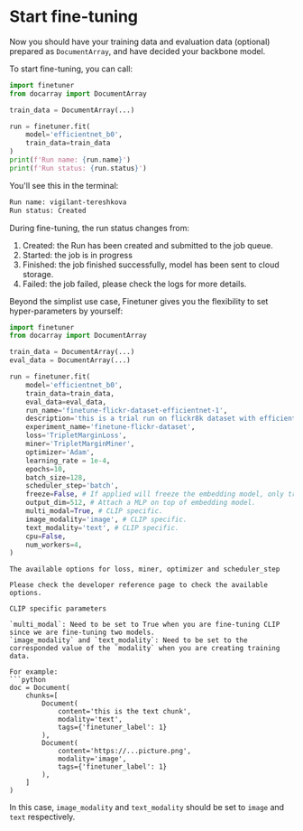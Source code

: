 # Start fine-tuning

Now you should have your training data and evaluation data (optional) prepared as `DocumentArray`,
and have decided your backbone model.

To start fine-tuning, you can call:

```python
import finetuner
from docarray import DocumentArray

train_data = DocumentArray(...)

run = finetuner.fit(
    model='efficientnet_b0',
    train_data=train_data
)
print(f'Run name: {run.name}')
print(f'Run status: {run.status}')
```

You'll see this in the terminal:

```bash
Run name: vigilant-tereshkova
Run status: Created
```

During fine-tuning,
the run status changes from:
1. Created: the Run has been created and submitted to the job queue.
2. Started: the job is in progress
3. Finished: the job finished successfully, model has been sent to cloud storage.
4. Failed: the job failed, please check the logs for more details.

Beyond the simplist use case,
Finetuner gives you the flexibility to set hyper-parameters by yourself:

```python
import finetuner
from docarray import DocumentArray

train_data = DocumentArray(...)
eval_data = DocumentArray(...)

run = finetuner.fit(
    model='efficientnet_b0',
    train_data=train_data,
    eval_data=eval_data, 
    run_name='finetune-flickr-dataset-efficientnet-1',
    description='this is a trial run on flickr8k dataset with efficientnet b0.',
    experiment_name='finetune-flickr-dataset',
    loss='TripletMarginLoss',
    miner='TripletMarginMiner',
    optimizer='Adam',
    learning_rate = 1e-4,
    epochs=10,
    batch_size=128,
    scheduler_step='batch',
    freeze=False, # If applied will freeze the embedding model, only train the MLP.
    output_dim=512, # Attach a MLP on top of embedding model.
    multi_modal=True, # CLIP specific.
    image_modality='image', # CLIP specific.
    text_modality='text', # CLIP specific.
    cpu=False,
    num_workers=4,
)
```

```{Important}
The available options for loss, miner, optimizer and scheduler_step

Please check the developer reference page to check the available options.
```

```{Important}
CLIP specific parameters

`multi_modal`: Need to be set to True when you are fine-tuning CLIP since we are fine-tuning two models.
`image_modality` and `text_modality`: Need to be set to the corresponded value of the `modality` when you are creating training data.

For example:
```python
doc = Document(
    chunks=[
        Document(
            content='this is the text chunk',
            modality='text',
            tags={'finetuner_label': 1}
        ),
        Document(
            content='https://...picture.png',
            modality='image',
            tags={'finetuner_label': 1}
        ),
    ]
)
```
In this case, `image_modality` and `text_modality` should be set to `image` and `text` respectively.
```